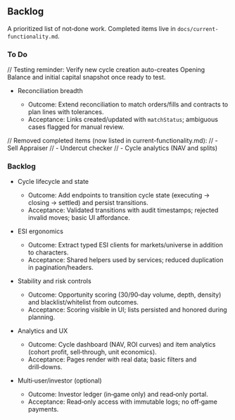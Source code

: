 ## Backlog

A prioritized list of not‑done work. Completed items live in `docs/current-functionality.md`.

### To Do

// Testing reminder: Verify new cycle creation auto-creates Opening Balance and initial capital snapshot once ready to test.

- Reconciliation breadth

  - Outcome: Extend reconciliation to match orders/fills and contracts to plan lines with tolerances.
  - Acceptance: Links created/updated with `matchStatus`; ambiguous cases flagged for manual review.

// Removed completed items (now listed in current-functionality.md):
// - Sell Appraiser
// - Undercut checker
// - Cycle analytics (NAV and splits)

### Backlog

- Cycle lifecycle and state

  - Outcome: Add endpoints to transition cycle state (executing → closing → settled) and persist transitions.
  - Acceptance: Validated transitions with audit timestamps; rejected invalid moves; basic UI affordance.

- ESI ergonomics

  - Outcome: Extract typed ESI clients for markets/universe in addition to characters.
  - Acceptance: Shared helpers used by services; reduced duplication in pagination/headers.

- Stability and risk controls

  - Outcome: Opportunity scoring (30/90‑day volume, depth, density) and blacklist/whitelist from outcomes.
  - Acceptance: Scoring visible in UI; lists persisted and honored during planning.

- Analytics and UX

  - Outcome: Cycle dashboard (NAV, ROI curves) and item analytics (cohort profit, sell‑through, unit economics).
  - Acceptance: Pages render with real data; basic filters and drill‑downs.

- Multi‑user/investor (optional)
  - Outcome: Investor ledger (in‑game only) and read‑only portal.
  - Acceptance: Read‑only access with immutable logs; no off‑game payments.
